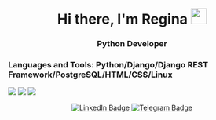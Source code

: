 <h1 align="center">Hi there, I'm Regina 
<img src="https://github.com/blackcater/blackcater/raw/main/images/Hi.gif" height="32"/></h1>
<h3 align="center">Python Developer</h3>
<h3 align="left">Languages and Tools: Python/Django/Django REST Framework/PostgreSQL/HTML/CSS/Linux</h3>

![](https://github-profile-summary-cards.vercel.app/api/cards/profile-details?username=reginababaika)
![](https://github-profile-summary-cards.vercel.app/api/cards/stats?username=reginababaika)
![](https://github-profile-summary-cards.vercel.app/api/cards/repos-per-language?username=reginababaika)

<div id="badges", align="center">
  <a href="https://www.linkedin.com/in/regina-lubkovskaia/">
    <img src="https://img.shields.io/badge/LinkedIn-blue?style=for-the-badge&logo=linkedin&logoColor=white" alt="LinkedIn Badge"/>
  </a>
  <a href="https://t.me/Reginalubk">
    <img src="https://img.shields.io/badge/Telegram-blue?style=for-the-badge&logo=telegram&logoColor=white" alt="Telegram Badge"/>
  </a>
</div>
